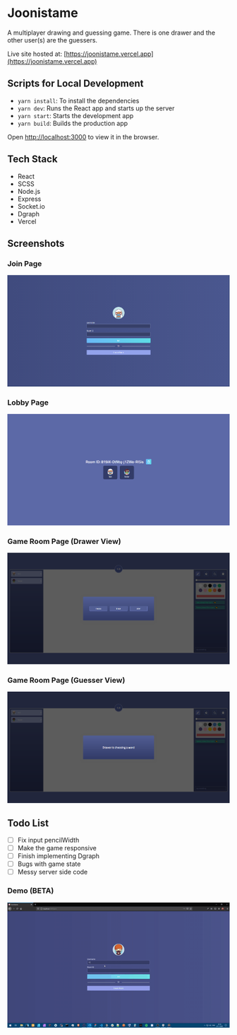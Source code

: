 # Joonistame

A multiplayer drawing and guessing game. There is one drawer and the other user(s) are the guessers.

Live site hosted at: [https://joonistame.vercel.app](https://joonistame.vercel.app)

## Scripts for Local Development

- `yarn install`: To install the dependencies
- `yarn dev`: Runs the React app and starts up the server
- `yarn start`: Starts the development app
- `yarn build`: Builds the production app

Open [http://localhost:3000](http://localhost:3000) to view it in the browser.

## Tech Stack
- React
- SCSS
- Node.js
- Express
- Socket.io
- Dgraph
- Vercel

## Screenshots

### Join Page
![Joonistame Join Page](./readme_assets/Joonistame-join_page.png)

### Lobby Page
![Joonistame Join Page](./readme_assets/Joonistame-lobby_page.png)

### Game Room Page (Drawer View)
![Joonistame Join Page](./readme_assets/Joonistame-game_room_page_drawerview.png)

### Game Room Page (Guesser View)
![Joonistame Join Page](./readme_assets/Joonistame-game_room_page_guesser_view.png)

## Todo List
* [ ]  Fix input pencilWidth
* [ ]  Make the game responsive
* [ ]  Finish implementing Dgraph
* [ ]  Bugs with game state
* [ ]  Messy server side code

### Demo (BETA)
![Demo](./readme_assets/DemoVideo.gif)